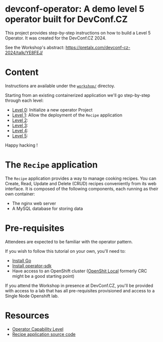 # devconf-operator: A demo level 5 operator built for DevConf.CZ

This project provides step-by-step instructions on how to build a Level 5 Operator. It was created for the DevConf.CZ 2024.

See the Workshop's abstract: https://pretalx.com/devconf-cz-2024/talk/YE8FEJ/

# Content

Instructions are available under the [`workshop/`](./workshop/) directoy.

Starting from an existing containerized application we'll go step-by-step through each level:
* [Level 0](./workshop/level_0/): Initialize a new operator Project
* [Level 1](./workshop/level_1/): Allow the deployment of the `Recipe` application
* [Level 2](./workshop/level_2/):
* [Level 3](./workshop/level_3/):
* [Level 4](./workshop/level_4/):
* [Level 5](./workshop/level_5/):

Happy hacking !

# The `Recipe` application

The `Recipe` application provides a way to manage cooking recipes. You can Create, Read, Update and Delete (CRUD) recipes conveniently from its web interface. It is composed of the following components, each running as their own container:
* The nginx web server
* A MySQL database for storing data

# Pre-requisites

Attendees are expected to be familiar with the operator pattern.

If you wish to follow this tutorial on your own, you'll need to:
- [Install Go](https://go.dev/doc/install)
- [Install operator-sdk](https://sdk.operatorframework.io/docs/installation/)
- Have access to an OpenShift cluster ([OpenShit Local](https://developers.redhat.com/products/openshift-local/overview) formerly CRC might be a good starting point)

If you attend the Workshop in presence at DevConf.CZ, you'll be provided with access to a lab that has all pre-requisites provisioned and access to a Single Node Openshift lab.

# Resources

- [Operator Capability Level](https://sdk.operatorframework.io/docs/overview/operator-capabilities/)
- [Recipe application source code](https://github.com/opdev/devconf-operator/recipe)